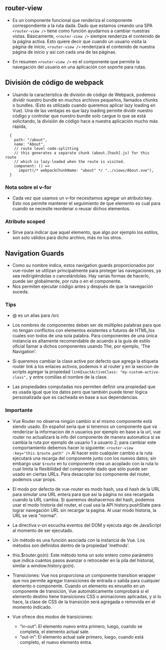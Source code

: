 ## router-view

- Es un componente funcional que renderiza el componente correspondiente a la ruta dada. Dado que estamos creando una
  SPA ```<router-view />``` tiene como función ayudarnos a cambiar nuestras vistas. Básicamente, ```<router-view />```
  siempre renderiza el contenido de la página activa. Esto quiere decir que cuando un usuario visita la página de
  inicio, ```<router-view />``` renderizará el contenido de nuestra página de inicio y asi con cada una de las páginas.

- En resumen ```<router-view />``` es el componente que permite la navegación del usuario en una aplicación con soporte
  para rutas.

## División de código de webpack

- Usando la característica de división de código de Webpack, podemos dividir nuestro bundle en muchos archivos pequeños,
  llamados chunks o bundles. (Esto es utilizado cuando queremos aplicar lazy loading en Vue). Una de las ventajas es que
  lazy loading permite dividir nuestro código y controlar que nuestro bundle solo cargue lo que se está solicitando, la
  división de código hace a nuestra aplicación mucho más rápida,

````
  {
    path: "/about",
    name: "About",
    // route level code-splitting
    // this generates a separate chunk (about.[hash].js) for this route
    // which is lazy-loaded when the route is visited.
    component: () =>
      import(/* webpackChunkName: "about" */ "../views/About.vue"),
  }
````

### Nota sobre el v-for

- Cada vez que usamos un v-for necesitamos agregar un atributo:key. Esto nos permite mantener el seguimiento de que
  elemento es cuál para cuando se necesite reordenar o reusar dichos elementos.

### Atributo scoped

- Sirve para indicar que aquel elemento, que algo por ejemplo los estilos, son solo válidos para dicho archivo, más no
  los otros.

## Navigation Guards

- Como su nombre indica, estos navigation guards proporcionados por vue-router se utilizan principalmente para proteger
  las navegaciones, ya sea redirigiéndolas o cancelándolas. Hay varias formas de hacerlo, puede ser globalmente, por
  ruta o en el componente.
- Nos permiten ejecutar código antes y después de que la navegación suceda.

### Tips

- @ es un alias para /src

- Los nombres de componentes deben ser de múltiples palabras para que no tengan conflictos con elementos existentes o
  futuros de HTML,los cuales son todos de una sola palabra. Para componentes de una única instancia es altamente
  recomendable de acuerdo a la guía de estilo oficial llamar a dichos componentes usando The, por ejemplo, 'The
  Navigation'.

- Si queremos cambiar la clase active por defecto que agrega la etiqueta router link a los enlaces activos, podemos ir
  al router y en la seccion de scripts agregar la propiedad ```linkExactActiveClass: "my-custom-active-class",``` y
  entre comillas el nombre de la clase.

- Las propiedades computadas nos permiten definir una propiedad que es usada igual que los datos pero que también puede
  tener lógica personalizada que es cacheada en base a sus dependencias.

### Importante

- Vue Router no observa ningún cambio si el mismo componente está siendo usado. En español seria que si tenemos un
  componente que va renderizar la informacion de n usuarios por ejemplo en base a la url, vue router no actualizará la
  info del componente de manera automatica si se cambia la ruta por ejemplo de usuario 1 a usuario 2; para cambiar este
  comportamiento debemos hacer lo siguiente: ``` <router-view :key="this.$route.path" /> ``` Al hacer esto cualquier
  cambio a la ruta ejecutará una recarga del componente junto con los nuevos datos; sin embargo usar ```$route``` en tu
  componente crea un acoplado con la ruta lo cual limita la flexibilidad del componente dado que sólo puede ser usado en
  ciertas URLs. Para desacoplar los componente del router, podemos usar props.

- El modo por defecto de vue-router es modo hash, usa el hash de la URL para simular una URL entera para que así la
  página no sea recargada cuando la URL cambia. Si queremos deshacernos del hash, podemos usar el modo historia del
  router, el cual usa la API history.pushState para lograr navegación URL sin recargar la pagina. Al usar modo historia,
  la URL se verá "normal".

- La directiva v-on escucha eventos del DOM y ejecuta algo de JavaScript al momento de ser ejecutado.

- Un método es una función asociada con la instancia de Vue. Los métodos son definidos dentro de la propiedad 'methods'.

- this.$router.go(n): Este método toma un solo entero como parámetro que indica cuántos pasos avanzar o retroceder en la
  pila del historial, similar a window.history.go(n).

- Transiciones: Vue nos proporciona un componente transition wrapper que nos permite agregar transiciones de entrada o
  salida para cualquier elemento o componente. Cuando un elemento es envuelto en un componente de transición, Vue
  automáticamente comprobará si el elemento destino tiene transiciones CSS o animaciones aplicadas, y si lo hace, la
  clase de CSS de la transición será agregada o removida en el momento indicado.
- Vue ofrece dos modos de transiciones:
    - “in-out”: El elemento nuevo entra primero, luego, cuando se completa, el elemento actual sale.
    - “out-in”: El elemento actual sale primero, luego, cuando está completo, el nuevo elemento entra.
